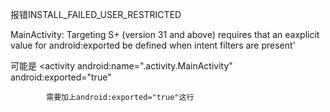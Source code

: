 报错INSTALL_FAILED_USER_RESTRICTED

MainActivity: Targeting S+ (version 31 and above) requires that an eaxplicit value for android:exported be defined when intent filters are present'

可能是
        <activity
                android:name=".activity.MainActivity"
            android:exported="true"

            需要加上android:exported="true"这行

            